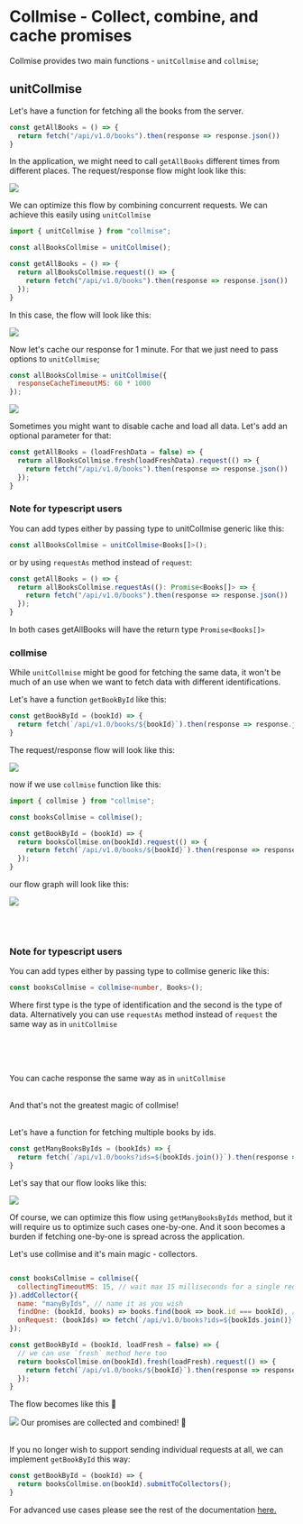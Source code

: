 # Collmise - Collect, combine, and cache promises


Collmise provides two main functions - `unitCollmise` and `collmise`;

## unitCollmise

Let's have a function for fetching all the books from the server.

```js
const getAllBooks = () => {
  return fetch("/api/v1.0/books").then(response => response.json())
}
```

In the application, we might need to call `getAllBooks` different times from different places.
The request/response flow might look like this:

<img src="./imgs/regular-1.png" />


We can optimize this flow by combining concurrent requests.
We can achieve this easily using `unitCollmise`

```js
import { unitCollmise } from "collmise";

const allBooksCollmise = unitCollmise();

const getAllBooks = () => {
  return allBooksCollmise.request(() => {
    return fetch("/api/v1.0/books").then(response => response.json())
  });
}
```
In this case, the flow will look like this:

<img src="./imgs/unit-collmise-1.png" />

Now let's cache our response for 1 minute. For that we just need to pass options to `unitCollmise`;
```js
const allBooksCollmise = unitCollmise({
  responseCacheTimeoutMS: 60 * 1000
});
```


<img src="./imgs/unit-collmise-2.png" />

Sometimes you might want to disable cache and load all data. Let's add an optional parameter for that:

```js
const getAllBooks = (loadFreshData = false) => {
  return allBooksCollmise.fresh(loadFreshData).request(() => {
    return fetch("/api/v1.0/books").then(response => response.json())
  });
}
```

### **Note for typescript users**
You can add types either by passing type to unitCollmise generic like this:
```ts
const allBooksCollmise = unitCollmise<Books[]>();
```
or by using `requestAs` method instead of `request`:
```ts
const getAllBooks = () => {
  return allBooksCollmise.requestAs((): Promise<Books[]> => {
    return fetch("/api/v1.0/books").then(response => response.json())
  });
}
```
In both cases getAllBooks will have the return type `Promise<Books[]>`

### collmise

While `unitCollmise` might be good for fetching the same data, it won't be much of an use when we want to fetch data with different identifications.

Let's have a function `getBookById` like this:


```js
const getBookById = (bookId) => {
  return fetch(`/api/v1.0/books/${bookId}`).then(response => response.json())
}
```

The request/response flow will look like this:

<img src="imgs/regular-2.png" />

now if we use `collmise` function like this:
```js
import { collmise } from "collmise";

const booksCollmise = collmise();

const getBookById = (bookId) => {
  return booksCollmise.on(bookId).request(() => {
    return fetch(`/api/v1.0/books/${bookId}`).then(response => response.json())
  });
}
```

our flow graph will look like this:

<img src="imgs/collmise-1.png" />

<br/><br/>

### **Note for typescript users**
You can add types either by passing type to collmise generic like this:
```ts
const booksCollmise = collmise<number, Books>();
```
Where first type is the type of identification and the second is the type of data.
Alternatively you can use `requestAs` method instead of `request` the same way as in `unitCollmise`

<br/>
<br/>
<br/>

You can cache response the same way as in `unitCollmise`

<br />
And that's not the greatest magic of collmise!
<br/>
<br/>

Let's have a function for fetching multiple books by ids.

```js
const getManyBooksByIds = (bookIds) => {
  return fetch(`/api/v1.0/books?ids=${bookIds.join()}`).then(response => response.json())
}
```

Let's say that our flow looks like this:

<img src="imgs/regular-3.png" />

Of course, we can optimize this flow using `getManyBooksByIds` method, but it will require us to optimize such cases one-by-one. And it soon becomes a burden if fetching one-by-one is spread across the application.

Let's use collmise and it's main magic - collectors.


```js

const booksCollmise = collmise({
  collectingTimeoutMS: 15, // wait max 15 milliseconds for a single request to be collected by a collector 
}).addCollector({
  name: "manyByIds", // name it as you wish
  findOne: (bookId, books) => books.find(book => book.id === bookId), // find one book from response
  onRequest: (bookIds) => fetch(`/api/v1.0/books?ids=${bookIds.join()}`).then(response => response.json())
});

const getBookById = (bookId, loadFresh = false) => {
  // we can use `fresh` method here too
  return booksCollmise.on(bookId).fresh(loadFresh).request(() => {
    return fetch(`/api/v1.0/books/${bookId}`).then(response => response.json())
  });
}

```

The flow becomes like this 🔮

<img src="./imgs/collmise-collectors-1.png" />
Our promises are collected and combined! 🌌

<br />

<br />

If you no longer wish to support sending individual requests at all, we can implement `getBookById` this way:
```js
const getBookById = (bookId) => {
  return booksCollmise.on(bookId).submitToCollectors();
}
```


For advanced use cases please see the rest of the documentation [here.](https://github.com/thomasmikava/collmise/blob/master/API.md)
